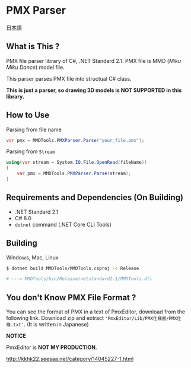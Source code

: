 # PMX Parser

[日本語](https://github.com/ikorin24/PMXParser/blob/master/README_ja.md)

## What is This ?

PMX file parser library of C#, .NET Standard 2.1. PMX file is MMD (*Miku Miku Dance*) model file.

This parser parses PMX file into structual C# class.

**This is just a parser, so drawing 3D models is NOT SUPPORTED in this library.**

## How to Use

Parsing from file name

```cs
var pmx = MMDTools.PMXParser.Parse("your_file.pmx");
```

Parsing from `Stream`

```cs
using(var stream = System.IO.File.OpenRead(fileName))
{
    var pmx = MMDTools.PMXParser.Parse(stream);
}
```

## Requirements and Dependencies (On Building)

- .NET Standard 2.1
- C# 8.0
- `dotnet` command (.NET Core CLI Tools)

## Building

Windows, Mac, Linux

```sh
$ dotnet build MMDTools/MMDTools.csproj -c Release

# ---> MMDTools/bin/Release/netstandard2.1/MMDTools.dll
```

## You don't Know PMX File Format ?

You can see the format of PMX in a text of PmxEditor, download from the following link. Download zip and extract `'PmxEditor/Lib/PMX仕様書/PMX仕様.txt'`. (It is written in Japanese)

**NOTICE**

PmxEditor is **NOT MY PRODUCTION**.

http://kkhk22.seesaa.net/category/14045227-1.html
